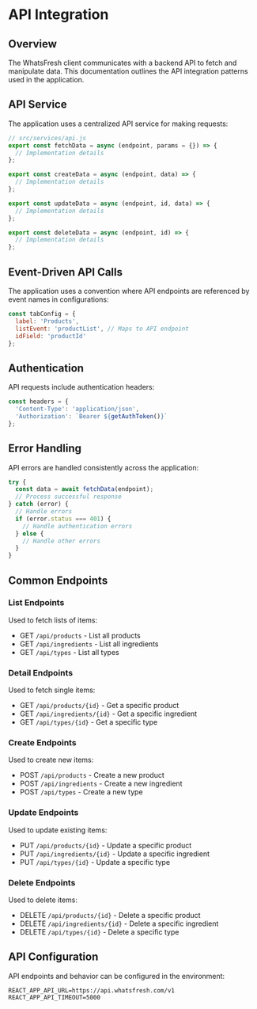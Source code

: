 # API Integration

## Overview

The WhatsFresh client communicates with a backend API to fetch and manipulate data. This documentation outlines the API integration patterns used in the application.

## API Service

The application uses a centralized API service for making requests:

```javascript
// src/services/api.js
export const fetchData = async (endpoint, params = {}) => {
  // Implementation details
};

export const createData = async (endpoint, data) => {
  // Implementation details
};

export const updateData = async (endpoint, id, data) => {
  // Implementation details
};

export const deleteData = async (endpoint, id) => {
  // Implementation details
};
```

## Event-Driven API Calls

The application uses a convention where API endpoints are referenced by event names in configurations:

```javascript
const tabConfig = {
  label: 'Products',
  listEvent: 'productList', // Maps to API endpoint
  idField: 'productId'
};
```

## Authentication

API requests include authentication headers:

```javascript
const headers = {
  'Content-Type': 'application/json',
  'Authorization': `Bearer ${getAuthToken()}`
};
```

## Error Handling

API errors are handled consistently across the application:

```javascript
try {
  const data = await fetchData(endpoint);
  // Process successful response
} catch (error) {
  // Handle errors
  if (error.status === 401) {
    // Handle authentication errors
  } else {
    // Handle other errors
  }
}
```

## Common Endpoints

### List Endpoints

Used to fetch lists of items:

- GET `/api/products` - List all products
- GET `/api/ingredients` - List all ingredients
- GET `/api/types` - List all types

### Detail Endpoints

Used to fetch single items:

- GET `/api/products/{id}` - Get a specific product
- GET `/api/ingredients/{id}` - Get a specific ingredient
- GET `/api/types/{id}` - Get a specific type

### Create Endpoints

Used to create new items:

- POST `/api/products` - Create a new product
- POST `/api/ingredients` - Create a new ingredient
- POST `/api/types` - Create a new type

### Update Endpoints

Used to update existing items:

- PUT `/api/products/{id}` - Update a specific product
- PUT `/api/ingredients/{id}` - Update a specific ingredient
- PUT `/api/types/{id}` - Update a specific type

### Delete Endpoints

Used to delete items:

- DELETE `/api/products/{id}` - Delete a specific product
- DELETE `/api/ingredients/{id}` - Delete a specific ingredient
- DELETE `/api/types/{id}` - Delete a specific type

## API Configuration

API endpoints and behavior can be configured in the environment:

```
REACT_APP_API_URL=https://api.whatsfresh.com/v1
REACT_APP_API_TIMEOUT=5000
```
